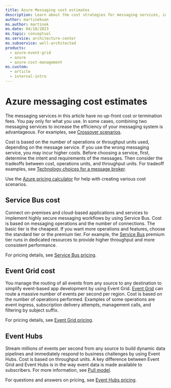 ```yaml
---
title: Azure Messaging cost estimates
description: Learn about the cost strategies for messaging services, including Service Bus cost, Event Grid cost, and Event Hubs.
author: martinekuan
ms.author: martinek
ms.date: 04/18/2023
ms.topic: conceptual
ms.service: architecture-center
ms.subservice: well-architected
products:
  - azure-event-grid
  - azure
  - azure-cost-management
ms.custom:
  - article
  - internal-intro
---
```


# Azure messaging cost estimates

The messaging services in this article have no up-front cost or termination fees. You pay only for what you use. In some cases, combining two messaging services to increase the efficiency of your messaging system is advantageous. For examples, see [Crossover scenarios](/azure/architecture/guide/technology-choices/messaging#crossover-scenarios).

Cost is based on the number of operations or throughput units used, depending on the message service. If you use the wrong messaging service, you may incur higher costs. Before choosing a service, first, determine the intent and requirements of the messages. Then consider the tradeoffs between cost, operations units, and throughput units. For tradeoff examples, see [Technology choices for a message broker](/azure/architecture/guide/technology-choices/messaging#technology-choices-for-a-message-broker).

Use the [Azure pricing calculator](https://azure.microsoft.com/pricing/calculator/) for help with creating various cost scenarios.

## Service Bus cost

Connect on-premises and cloud-based applications and services to implement highly secure messaging workflows by using Service Bus. Cost is based on messaging operations and the number of connections. The basic tier is the cheapest. If you want more operations and features, choose the standard tier or the premium tier. For example, the [Service Bus](/azure/architecture/reference-architectures/enterprise-integration/queues-events#service-bus) premium tier runs in dedicated resources to provide higher throughput and more consistent performance.

For pricing details, see [Service Bus pricing](https://azure.microsoft.com/pricing/details/service-bus/).

## Event Grid cost

You manage the routing of all events from any source to any destination to simplify event-based app development by using Event Grid. [Event Grid](/azure/architecture/reference-architectures/serverless/cloud-automation#event-grid) can route a massive number of events per second per region. Cost is based on the number of operations performed. Examples of some operations are event ingress, subscription delivery attempts, management calls, and filtering by subject suffix.

For pricing details, see [Event Grid pricing](https://azure.microsoft.com/pricing/details/event-grid/).

## Event Hubs

Stream millions of events per second from any source to build dynamic data pipelines and immediately respond to business challenges by using Event Hubs. Cost is based on throughput units. A key difference between Event Grid and Event Hubs is in the way event data is made available to subscribers. For more information, see [Pull model](/azure/architecture/guide/technology-choices/messaging#pull-model-1).

For questions and answers on pricing, see [Event Hubs pricing](https://azure.microsoft.com/pricing/details/event-hubs/).
